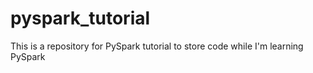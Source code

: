 # pyspark_tutorial
This is a repository for PySpark tutorial to store code while I'm learning PySpark
